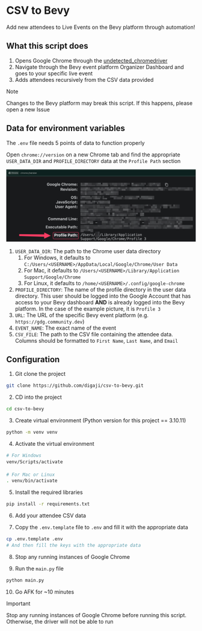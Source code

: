 # CSV to Bevy

Add new attendees to Live Events on the Bevy platform through automation!

## What this script does

1. Opens Google Chrome through the [undetected_chromedriver](https://github.com/ultrafunkamsterdam/undetected-chromedriver)
2. Navigate through the Bevy event platform Organizer Dashboard and goes to your specific live event
3. Adds attendees recursively from the CSV data provided

> [!NOTE]
> Changes to the Bevy platform may break this script. If this happens, please open a new Issue

## Data for environment variables

The `.env` file needs 5 points of data to function properly

Open `chrome://version` on a new Chrome tab and find the appropriate `USER_DATA_DIR` and `PROFILE_DIRECTORY` data at the `Profile Path` section

![chrome://version example](chrome_version.png)

1. `USER_DATA_DIR`: The path to the Chrome user data directory
   1. For Windows, it defaults to `C:/Users/<USERNAME>/AppData/Local/Google/Chrome/User Data`
   2. For Mac, it defaults to `/Users/<USERNAME>/Library/Application Support/Google/Chrome`
   3. For Linux, it defaults to `/home/<USERNAME>/.config/google-chrome`
2. `PROFILE_DIRECTORY`: The name of the profile directory in the user data directory. This user should be logged into the Google Account that has access to your Bevy dashboard **AND** is already logged into the Bevy platform. In the case of the example picture, it is `Profile 3`
3. `URL`: The URL of the specific Bevy event platform (e.g. `https://gdg.community.dev`)
4. `EVENT_NAME`: The exact name of the event
5. `CSV_FILE`: The path to the CSV file containing the attendee data. Columns should be formatted to `First Name`, `Last Name`, and `Email`

## Configuration

1. Git clone the project

```bash
git clone https://github.com/digaji/csv-to-bevy.git
```

2. CD into the project

```bash
cd csv-to-bevy
```

3. Create virtual environment (Python version for this project == 3.10.11)

```bash
python -m venv venv
```

4. Activate the virtual environment

```bash
# For Windows
venv/Scripts/activate

# For Mac or Linux
. venv/bin/activate
```

5. Install the required libraries

```bash
pip install -r requirements.txt
```

6. Add your attendee CSV data

7. Copy the `.env.template` file to `.env` and fill it with the appropriate data

```bash
cp .env.template .env
# And then fill the keys with the appropriate data
```

8. Stop any running instances of Google Chrome

9. Run the `main.py` file

```bash
python main.py
```

10. Go AFK for ~10 minutes

> [!IMPORTANT]
> Stop any running instances of Google Chrome before running this script. Otherwise, the driver will not be able to run

